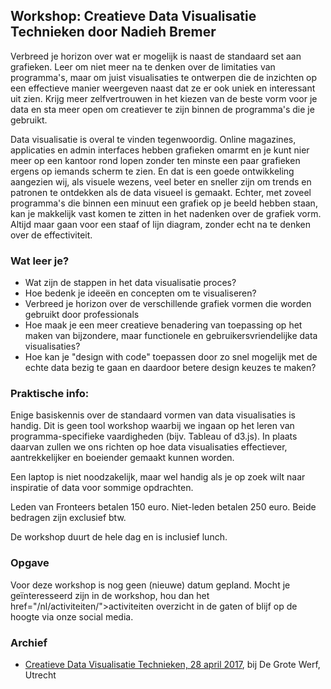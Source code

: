 <h2>Workshop: Creatieve Data Visualisatie Technieken door Nadieh Bremer</h2>
<p>Verbreed je horizon over wat er mogelijk is naast de standaard set aan grafieken. Leer om niet meer na te denken over de limitaties van programma's, maar om juist visualisaties te ontwerpen die de inzichten op een effectieve manier weergeven naast dat ze er ook uniek en interessant uit zien. Krijg meer zelfvertrouwen in het kiezen van de beste vorm voor je data en sta meer open om creatiever te zijn binnen de programma's die je gebruikt.</p>
<p>Data visualisatie is overal te vinden tegenwoordig. Online magazines, applicaties en admin interfaces hebben grafieken omarmt en je kunt nier meer op een kantoor rond lopen zonder ten minste een paar grafieken ergens op iemands scherm te zien. En dat is een goede ontwikkeling aangezien wij, als visuele wezens, veel beter en sneller zijn om trends en patronen te ontdekken als de data visueel is gemaakt. Echter, met zoveel programma's die binnen een minuut een grafiek op je beeld hebben staan, kan je makkelijk vast komen te zitten in het nadenken over de grafiek vorm. Altijd maar gaan voor een staaf of lijn diagram, zonder echt na te denken over de effectiviteit.</p>
<h3>Wat leer je?</h3>
<ul>
<li>Wat zijn de stappen in het data visualisatie proces?</li>
<li>Hoe bedenk je ideeën en concepten om te visualiseren?</li>
<li>Verbreed je horizon over de verschillende grafiek vormen die worden gebruikt door professionals</li>
<li>Hoe maak je een meer creatieve benadering van toepassing op het maken van bijzondere, maar functionele en gebruikersvriendelijke data visualisaties?</li>
<li>Hoe kan je &quot;design with code&quot; toepassen door zo snel mogelijk met de echte data bezig te gaan en daardoor betere design keuzes te maken?</li>
</ul>
<h3>Praktische info:</h3>
<p>Enige basiskennis over de standaard vormen van data visualisaties is handig. Dit is geen tool workshop waarbij we ingaan op het leren van programma-specifieke vaardigheden (bijv. Tableau of d3.js). In plaats daarvan zullen we ons richten op hoe data visualisaties effectiever, aantrekkelijker en boeiender gemaakt kunnen worden.</p>
<p>Een laptop is niet noodzakelijk, maar wel handig als je op zoek wilt naar inspiratie of data voor sommige opdrachten.</p>
<p>Leden van Fronteers betalen 150 euro. Niet-leden betalen 250 euro. Beide bedragen zijn exclusief btw.</p>
<p>De workshop duurt de hele dag en is inclusief lunch.</p>
<h3>Opgave</h3>
<p>Voor deze workshop is nog geen (nieuwe) datum gepland. Mocht je geïnteresseerd zijn in de workshop, hou dan het href="/nl/activiteiten/">activiteiten overzicht</a> in de gaten of blijf op de hoogte via onze social media.</p>
<h3>Archief</h3>
<ul>
<li><a href="/nl/workshops-archief/creatieve-data-visualisatie-nadieh-bremer/28-april-2017">Creatieve Data Visualisatie Technieken, 28 april 2017</a>, bij De Grote Werf, Utrecht</li>
</ul>
